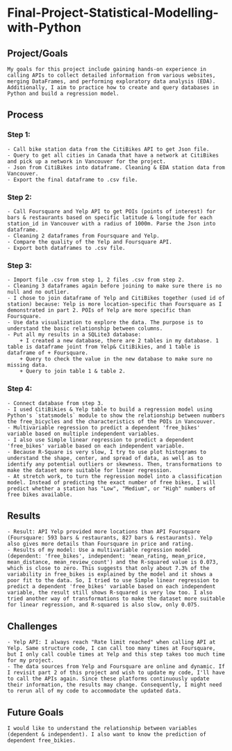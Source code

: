 # Final-Project-Statistical-Modelling-with-Python

## Project/Goals

	My goals for this project include gaining hands-on experience in calling APIs to collect detailed information from various websites, merging DataFrames, and performing exploratory data analysis (EDA). Additionally, I aim to practice how to create and query databases in Python and build a regression model.

## Process

### Step 1: 
	- Call bike station data from the CitiBikes API to get Json file.
	- Query to get all cities in Canada that have a network at CitiBikes and pick up a network in Vancouver for the project.
	- Json from CitiBikes into dataframe. Cleaning & EDA station data from Vancouver.
	- Export the final dataframe to .csv file.
			
### Step 2: 
	- Call Foursquare and Yelp API to get POIs (points of interest) for bars & restaurants based on specific latitude & longitude for each station_id in Vancouver with a radius of 1000m. Parse the Json into dataframe.
	- Cleaning 2 dataframes from Foursquare and Yelp. 
	- Compare the quality of the Yelp and Foursquare API.
	- Export both dataframes to .csv file.
			
### Step 3: 
	- Import file .csv from step 1, 2 files .csv from step 2.
	- Cleaning 3 dataframes again before joining to make sure there is no null and no outlier.
	- I chose to join dataframe of Yelp and CitiBikes together (used id of station) because: Yelp is more location-specific than Foursquare as I demonstrated in part 2. POIs of Yelp are more specific than Foursquare.
	- Use data visualization to explore the data. The purpose is to understand the basic relationship between columns.
	- Put all my results in a SQLite3 database: 
		+ I created a new database, there are 2 tables in my database. 1 table is dataframe joint from Yelp& CitiBikies, and 1 table is dataframe of + Foursquare.
		+ Query to check the value in the new database to make sure no missing data. 
		+ Query to join table 1 & table 2.
	
### Step 4:
	- Connect database from step 3. 
	- I used CitiBikies & Yelp table to build a regression model using Python's `statsmodels` module to show the relationship between numbers the free_bicycles and the characteristics of the POIs in Vancouver.
	- Multivariable regression to predict a dependent 'free_bikes' variable based on multiple independent variables.
	- I also use Simple linear regression to predict a dependent 'free_bikes' variable based on each independent variable.
	- Because R-Square is very slow, I try to use plot histograms to understand the shape, center, and spread of data, as well as to identify any potential outliers or skewness. Then, transformations to make the dataset more suitable for linear regression.
	- At stretch work, to turn the regression model into a classification model. Instead of predicting the exact number of free bikes, I will predict whether a station has "Low", "Medium", or "High" numbers of free bikes available.

## Results
	- Result: API Yelp provided more locations than API Foursquare (Foursquare: 593 bars & restaurants, 827 bars & restaurants). Yelp also gives more details than Foursquare in price and rating.
	- Results of my model: Use a multivariable regression model (dependent: 'free_bikes', independent: 'mean_rating, mean_price, mean_distance, mean_review_count') and the R-squared value is 0.073, which is close to zero. This suggests that only about 7.3% of the variability in free_bikes is explained by the model and it shows a poor fit to the data. So, I tried to use Simple linear regression to predict a dependent 'free_bikes' variable based on each independent variable, the result still shows R-squared is very low too. I also tried another way of transformations to make the dataset more suitable for linear regression, and R-squared is also slow, only 0.075.
	
## Challenges 
	- Yelp API: I always reach "Rate limit reached" when calling API at Yelp. Same structure code, I can call too many times at Foursquare, but I only call couble times at Yelp and this step takes too much time for my project.
	- The data sources from Yelp and Foursquare are online and dynamic. If I revisit part 2 of this project and wish to update my code, I'll have to call the APIs again. Since these platforms continuously update their information, the results may change. Consequently, I might need to rerun all of my code to accommodate the updated data.
	
## Future Goals
	I would like to understand the relationship between variables (dependent & independent). I also want to know the prediction of dependent free_bikies.